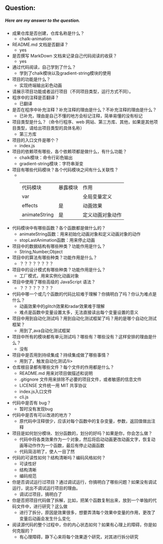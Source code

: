 <body marginheight="0"><h2>Question:</h2>
<h5>Here are my answer to the question.</h5>
<ul>
<li>成果仓库是否创建，仓库名称是什么？<ul>
<li>chalk-animation</li>
</ul>
</li>
<li>README.md 文档是否翻译？<ul>
<li>yes</li>
</ul>
</li>
<li>是否撰写 MarkDown 文档来记录自己代码阅读的收获？<ul>
<li>yes</li>
</ul>
</li>
<li>通过代码阅读，自己学到了什么？<ul>
<li>学到了chalk模块以及gradient-string模块的使用</li>
</ul>
</li>
<li>项目的功能是什么？<ul>
<li>实现终端输出彩色动画</li>
</ul>
</li>
<li>请展示项目功能或者运行项目（不同项目类型，运行方式不同）。 </li>
<li>程序中的注释是否翻译？<ul>
<li>已翻译</li>
</ul>
</li>
<li>是否在程序中补充注释？补充注释的理由是什么？不补充注释的理由是什么？<ul>
<li>已补充，理由是自己不懂的地方会标记注释，简单易懂的没有标记</li>
</ul>
</li>
<li>项目类型是什么？（命令行程序、web 网站、第三方库、其他，如果是其他项目类型，请给出项目类型的具体名称）<ul>
<li>第三方库</li>
</ul>
</li>
<li>项目的入口文件是哪个？<ul>
<li>index.js</li>
</ul>
</li>
<li>项目的依赖项有哪些，各个依赖项都是做什么，有什么功能？<ul>
<li>chalk模块：命令行彩色输出</li>
<li>gradient-string模块：字符串渐变</li>
</ul>
</li>
<li>项目有哪些代码模块？各个代码模块之间有什么关联性？<ul>
<li>
     <table>
	<tr>
		<td>代码模块</td>
		<td>暴露模块</td>
		<td>作用</td>
	</tr>
	<tr>
		<td>var</td>
		<td></td>
		<td>全局变量定义</td>
	</tr>
	     <tr>
		<td>effects</td>
		<td>是</td>
		<td>动画效果</td>
	</tr>
	<tr>
		<td>animateString</td>
		<td>是</td>
		<td>定义动画对象动作</td>
	</tr>
     </table>
</li>
</ul>
</li>
<li>代码模块中有哪些函数？各个函数都是做什么的？<ul>
<li>animateString函数：用来初始化动画对象和定义动画对象的动作</li>
<li>stopLastAnimation函数：用来停止动画</li>
</ul>
</li>
<li>项目中的数据结构有哪些种类？功能作用是什么？<ul>
<li>String,Number,Object</li>
</ul>
</li>
<li>项目中的算法有哪些种类？功能作用是什么？<ul>
<li>？？？？？？？？</li>
</ul>
</li>
<li>项目中的设计模式有哪些种类？功能作用是什么？<ul>
<li>工厂模式，用来实例化动画对象</li>
</ul>
</li>
<li>项目中使用了哪些高级的 JavaScript 语法？<ul>
<li>？？？？？？？？</li>
</ul>
</li>
<li>代码中哪一个或几个函数的代码比较难于理解？你搞明白了吗？你认为难点是什么？<ul>
<li>动画效果中的glitch效果和radar效果难于理解</li>
<li>难点是函数中变量设置太多，无法直接读出每个变量设置的意义</li>
</ul>
</li>
<li>项目中用到自动化测试吗？用到自动化测试框架了吗？用的是哪个自动化测试框架？<ul>
<li>用到了,ava自动化测试框架</li>
</ul>
</li>
<li>项目中所有的模块都有单元测试吗？哪些有？哪些没有？这样安排的理由是什么？<ul>
<li>没有</li>
</ul>
</li>
<li>项目中是否用到持续集成？持续集成做了哪些事情？<ul>
<li>用到了，触发自动化测试/li>
</ul>
</li>
<li>仓库根目录都有哪些文件？每个文件的作用都是什么？<ul>
<li>README.md 用来对项目做描述和说明</li>
<li>.gitignore 文件用来排除不必要的项目文件，或者敏感的信息文件</li>
<li>LICENSE 文件统一用 MIT 共享协议</li>
<li>index.js入口文件</li>
<li>cli.js</li>
</ul>
</li>
<li>代码中是否有 bug？<ul>
<li>暂时没有发现bug</li>
</ul>
</li>
<li>代码中是否有可以改进的地方？<ul>
<li>原代码中注释很少，应该对每个函数中的复杂变量，参数，返回值做出注释</li>
</ul>
</li>
<li>项目是如何划分模块、划分函数的，划分的好吗？如果是你，你会怎么做？<ul>
<li>代码中将各类效果作为一个对象，然后将启动动画更改动画文字，恢复动画等动作作为一个函数，最后有停止动画函数</li>
<li>代码简洁明了，使人一目了然</li>
</ul>
</li>
<li>代码的可读性如何？结构清晰吗？编码风格如何？<ul>
<li>可读性好</li>
<li>结构清晰</li>
<li>编码规范</li>
</ul>
</li>
<li>你是否调试运行过项目？通过调试运行，你搞明白了哪些问题？如果没有调试运行，说出不调试运行项目的理由。<ul>
<li>调试过项目，搞明白了</li>
</ul>
</li>
<li>你是否把项目代码做了拆解，比如，把某个函数复制出来，放到一个单独的代码文件中，进行研究？这么做<ul>
<li>进行了拆分，原因是效果很多，想要弄清每个效果中变量的作用，更改了变量后动画会发生什么变化</li>
</ul>
</li>
<li>阅读源代码的整个过程中，你的内心状态如何？如果有心理上的障碍，你是如何克服的？<ul>
<li>有心理障碍，静下心来将每个效果逐个研究，对其进行拆分研究
</li>
</ul>
</li>
</ul>
